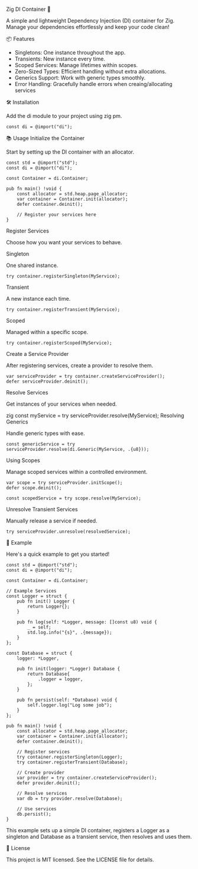 Zig DI Container 🚀

A simple and lightweight Dependency Injection (DI) container for Zig. Manage your dependencies effortlessly and keep your code clean!

📦 Features
* Singletons: One instance throughout the app.
* Transients: New instance every time.
* Scoped Services: Manage lifetimes within scopes.
* Zero-Sized Types: Efficient handling without extra allocations.
* Generics Support: Work with generic types smoothly.
* Error Handling: Gracefully handle errors when creaing/allocating services

🛠️ Installation

Add the di module to your project using zig pm.

```zig
const di = @import("di");
```

📚 Usage
Initialize the Container

Start by setting up the DI container with an allocator.

```zig
const std = @import("std");
const di = @import("di");

const Container = di.Container;

pub fn main() !void {
    const allocator = std.heap.page_allocator;
    var container = Container.init(allocator);
    defer container.deinit();

    // Register your services here
}
```
Register Services

Choose how you want your services to behave.

Singleton

One shared instance.

```zig
try container.registerSingleton(MyService);
```
Transient

A new instance each time.

```zig
try container.registerTransient(MyService);
```
Scoped

Managed within a specific scope.

```zig
try container.registerScoped(MyService);
```
Create a Service Provider

After registering services, create a provider to resolve them.

```zig
var serviceProvider = try container.createServiceProvider();
defer serviceProvider.deinit();
```
Resolve Services

Get instances of your services when needed.

zig
const myService = try serviceProvider.resolve(MyService);
Resolving Generics

Handle generic types with ease.

```zig
const genericService = try serviceProvider.resolve(di.Generic(MyService, .{u8}));
```
Using Scopes

Manage scoped services within a controlled environment.

```zig
var scope = try serviceProvider.initScope();
defer scope.deinit();

const scopedService = try scope.resolve(MyService);
```
Unresolve Transient Services

Manually release a service if needed.

```zig
try serviceProvider.unresolve(resolvedService);
```

🎉 Example

Here's a quick example to get you started!


```zig
const std = @import("std");
const di = @import("di");

const Container = di.Container;

// Example Services
const Logger = struct {
    pub fn init() Logger {
        return Logger{};
    }

    pub fn log(self: *Logger, message: []const u8) void {
        _ = self;
        std.log.info("{s}", .{message});
    }
};

const Database = struct {
    logger: *Logger,

    pub fn init(logger: *Logger) Database {
        return Database{
            .logger = logger,
        };
    }

    pub fn persist(self: *Database) void {
        self.logger.log("Log some job");
    }
};

pub fn main() !void {
    const allocator = std.heap.page_allocator;
    var container = Container.init(allocator);
    defer container.deinit();

    // Register services
    try container.registerSingleton(Logger);
    try container.registerTransient(Database);

    // Create provider
    var provider = try container.createServiceProvider();
    defer provider.deinit();

    // Resolve services
    var db = try provider.resolve(Database);

    // Use services
    db.persist();
}
```

This example sets up a simple DI container, registers a Logger as a singleton and Database as a transient service, then resolves and uses them.

📄 License

This project is MIT licensed. See the LICENSE file for details.